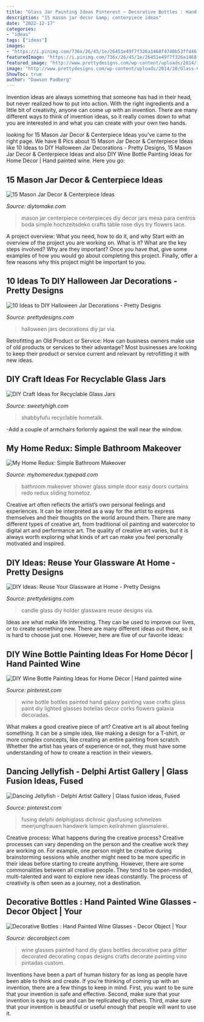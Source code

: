 ```yaml
---
title: "Glass Jar Painting Ideas Pinterest ~ Decorative Bottles : Hand Painted Wine Glasses"
description: "15 mason jar decor &amp; centerpiece ideas"
date: "2022-12-17"
categories:
- "ideas"
tags: ["ideas"]
images:
- "https://i.pinimg.com/736x/26/45/1e/26451e49f7f326a1468f4748b53ffd46.jpg"
featuredImage: "https://i.pinimg.com/736x/26/45/1e/26451e49f7f326a1468f4748b53ffd46.jpg"
featured_image: "http://www.prettydesigns.com/wp-content/uploads/2014/10/Glass-Candle-Holder.jpg"
image: "http://www.prettydesigns.com/wp-content/uploads/2014/10/Glass-Candle-Holder.jpg"
ShowToc: true
author: "Dawson Padberg"
---
```



Invention ideas are always something that someone has had in their head, but never realized how to put into action. With the right ingredients and a little bit of creativity, anyone can come up with an invention. There are many different ways to think of invention ideas, so it really comes down to what you are interested in and what you can create with your own two hands.

	

		
looking for 15 Mason Jar Decor &amp; Centerpiece Ideas you've came to the right page. We have 8 Pics about 15 Mason Jar Decor &amp; Centerpiece Ideas like 10 Ideas to DIY Halloween Jar Decorations - Pretty Designs, 15 Mason Jar Decor &amp; Centerpiece Ideas and also DIY Wine Bottle Painting Ideas for Home Décor | Hand painted wine. Here you go:
		
    
## 15 Mason Jar Decor &amp; Centerpiece Ideas

<img loading=lazy src="https://www.diytomake.com/wp-content/uploads/2017/01/Mason-Jar-Centerpiece-DIY.jpg" onerror="this.onerror=null;this.src='https://tse4.mm.bing.net/th?id=OIP.FHnXSuyuvOZVq3ASX_AMFgHaLH&amp;pid=15.1';" alt="15 Mason Jar Decor &amp; Centerpiece Ideas">

_Source: diytomake.com_

>mason jar centerpiece centerpieces diy decor jars mesa para centros boda simple hochzeitsdeko crafts table rose diys try flowers lace. 

	

A project overview: What you need, how to do it, and why
Start with an overview of the project you are working on. What is it? What are the key steps involved? Why are they important? Once you have that, give some examples of how you would go about completing this project. Finally, offer a few reasons why this project might be important to you.

    
## 10 Ideas To DIY Halloween Jar Decorations - Pretty Designs

<img loading=lazy src="http://www.prettydesigns.com/wp-content/uploads/2014/10/Halloween-Jars.jpg" onerror="this.onerror=null;this.src='https://tse3.mm.bing.net/th?id=OIP.jbfViSDxw5VpOgQAn7UdaQHaFj&amp;pid=15.1';" alt="10 Ideas to DIY Halloween Jar Decorations - Pretty Designs">

_Source: prettydesigns.com_

>halloween jars decorations diy jar via. 

	

Retrofitting an Old Product or Service: How can business owners make use of old products or services to their advantage?
Most businesses are looking to keep their product or service current and relevant by retrofitting it with new ideas.

    
## DIY Craft Ideas For Recyclable Glass Jars

<img loading=lazy src="https://d2rd7etdn93tqb.cloudfront.net/wp-content/uploads/2016/12/Jar-DIY-Shabbyfufu-121616.jpg" onerror="this.onerror=null;this.src='https://tse4.mm.bing.net/th?id=OIP.CYGsXxqG7M8HXSdMDbrfMQHaLG&amp;pid=15.1';" alt="DIY Craft Ideas for Recyclable Glass Jars">

_Source: sweetyhigh.com_

>shabbyfufu recyclable hometalk. 

	

-Add a couple of armchairs forlornly against the wall near the window.

    
## My Home Redux: Simple Bathroom Makeover

<img loading=lazy src="https://myhomeredux.typepad.com/.a/6a00d834517dbf69e2011570337ce9970b-600wi" onerror="this.onerror=null;this.src='https://tse4.mm.bing.net/th?id=OIP.vBZphmsZH1YwmeQCOUVUvAHaJ4&amp;pid=15.1';" alt="My Home Redux: Simple Bathroom Makeover">

_Source: myhomeredux.typepad.com_

>bathroom makeover shower glass simple door easy doors curtains redo redux sliding hometoz. 

	

Creative art often reflects the artist’s own personal feelings and experiences. It can be interpreted as a way for the artist to express themselves and their thoughts on the world around them. There are many different types of creative art, from traditional oil painting and watercolor to digital art and performance art. The quality of creative art varies, but it is always worth exploring what kinds of art can make you feel personally motivated and inspired.

    
## DIY Ideas: Reuse Your Glassware At Home - Pretty Designs

<img loading=lazy src="http://www.prettydesigns.com/wp-content/uploads/2014/10/Glass-Candle-Holder.jpg" onerror="this.onerror=null;this.src='https://tse1.mm.bing.net/th?id=OIP.S1_uWsFOKEJclu-0rxUgiADIEs&amp;pid=15.1';" alt="DIY Ideas: Reuse Your Glassware at Home - Pretty Designs">

_Source: prettydesigns.com_

>candle glass diy holder glassware reuse designs via. 

	

Ideas are what make life interesting. They can be used to improve our lives, or to create something new. There are many different ideas out there, so it is hard to choose just one. However, here are five of our favorite ideas: 

    
## DIY Wine Bottle Painting Ideas For Home Décor | Hand Painted Wine

<img loading=lazy src="https://i.pinimg.com/736x/91/e7/dd/91e7dd004a95363ae8ea0f1b8c9b0de8.jpg" onerror="this.onerror=null;this.src='https://tse3.mm.bing.net/th?id=OIP.rqoW8Q3Vk0Gs14Rq1qGyXAHaML&amp;pid=15.1';" alt="DIY Wine Bottle Painting Ideas for Home Décor | Hand painted wine">

_Source: pinterest.com_

>wine bottle bottles painted hand galaxy painting vase crafts glass paint diy lighted glasses botellas decor corks flowers galaxia decoradas. 

	

What makes a good creative piece of art?
Creative art is all about feeling something. It can be a simple idea, like making a design for a T-shirt, or more complex concepts, like creating an entire painting from scratch. Whether the artist has years of experience or not, they must have some understanding of how to create a reaction in their viewers.

    
## Dancing Jellyfish - Delphi Artist Gallery | Glass Fusion Ideas, Fused

<img loading=lazy src="https://i.pinimg.com/736x/26/45/1e/26451e49f7f326a1468f4748b53ffd46.jpg" onerror="this.onerror=null;this.src='https://tse1.mm.bing.net/th?id=OIP.jdpKfplm-z63rxs9yN9yqgHaJ4&amp;pid=15.1';" alt="Dancing Jellyfish - Delphi Artist Gallery | Glass fusion ideas, Fused">

_Source: pinterest.com_

>fusing delphi delphiglass dichroic glasfusing schmelzen meerjungfrauen handwerk lampen keilrahmen glasmalerei. 

	

Creative process: What happens during the creative process?
Creative processes can vary depending on the person and the creative work they are working on. For example, one person might be creative during brainstorming sessions while another might need to be more specific in their ideas before starting to create anything. However, there are some commonalities between all creative people. They tend to be open-minded, multi-talented and want to explore new ideas constantly. The process of creativity is often seen as a journey, not a destination.

    
## Decorative Bottles : Hand Painted Wine Glasses - Decor Object | Your

<img loading=lazy src="https://decorobject.com/wp-content/uploads/2018/11/Decorative-Bottles-Hand-Painted-Wine-Glasses.jpg" onerror="this.onerror=null;this.src='https://tse1.mm.bing.net/th?id=OIP.TyOmce0wv0LeLNfe_6ktHgHaJ6&amp;pid=15.1';" alt="Decorative Bottles : Hand Painted Wine Glasses - Decor Object | Your">

_Source: decorobject.com_

>wine glasses painted hand diy glass bottles decorative para glitter decorated decorating copas designs crafts decorate painting vino pintadas custom. 

	

Inventions have been a part of human history for as long as people have been able to think and create. If you're thinking of coming up with an invention, there are a few things to keep in mind. First, you want to be sure that your invention is safe and effective. Second, make sure that your invention is easy to use and can be replicated by others. Third, make sure that your invention is beautiful or useful enough that people will want to use it.

